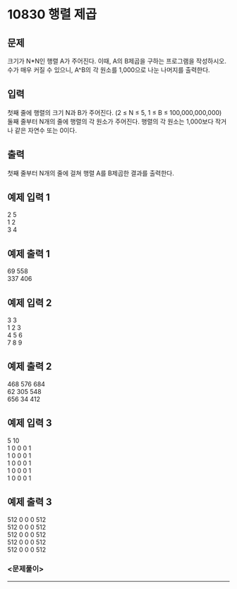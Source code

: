 # 10830 행렬 제곱


## 문제
크기가 N*N인 행렬 A가 주어진다. 이때, A의 B제곱을 구하는 프로그램을 작성하시오. 수가 매우 커질 수 있으니, A^B의 각 원소를 1,000으로 나눈 나머지를 출력한다.

## 입력
첫째 줄에 행렬의 크기 N과 B가 주어진다. (2 ≤ N ≤  5, 1 ≤ B ≤ 100,000,000,000)  
둘째 줄부터 N개의 줄에 행렬의 각 원소가 주어진다. 행렬의 각 원소는 1,000보다 작거나 같은 자연수 또는 0이다.

## 출력
첫째 줄부터 N개의 줄에 걸쳐 행렬 A를 B제곱한 결과를 출력한다.

## 예제 입력 1
2 5  
1 2  
3 4

## 예제 출력 1
69 558  
337 406

## 예제 입력 2
3 3  
1 2 3  
4 5 6  
7 8 9

## 예제 출력 2
468 576 684  
62 305 548  
656 34 412

## 예제 입력 3
5 10  
1 0 0 0 1  
1 0 0 0 1  
1 0 0 0 1  
1 0 0 0 1  
1 0 0 0 1

## 예제 출력 3
512 0 0 0 512  
512 0 0 0 512  
512 0 0 0 512  
512 0 0 0 512  
512 0 0 0 512  

### <문제풀이>
- - -

